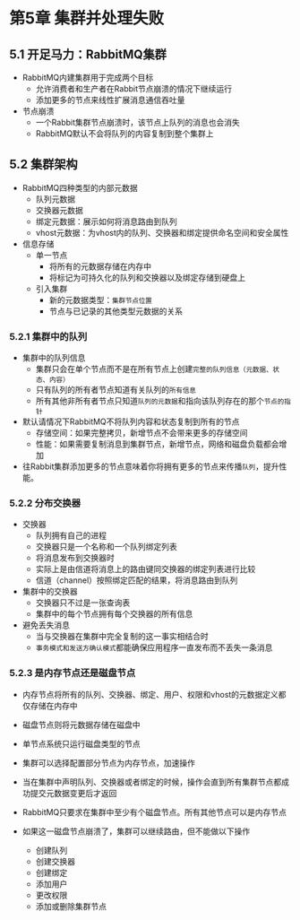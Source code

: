 

# 第5章 集群并处理失败


## 5.1 开足马力：RabbitMQ集群

* RabbitMQ内建集群用于完成两个目标
  * 允许消费者和生产者在Rabbit节点崩溃的情况下继续运行
  * 添加更多的节点来线性扩展消息通信吞吐量
* 节点崩溃
  * 一个Rabbit集群节点崩溃时，该节点上队列的消息也会消失
  * RabbitMQ默认不会将队列的内容复制到整个集群上

## 5.2 集群架构

* RabbitMQ四种类型的内部元数据
  * 队列元数据
  * 交换器元数据
  * 绑定元数据：展示如何将消息路由到队列
  * vhost元数据：为vhost内的队列、交换器和绑定提供命名空间和安全属性
* 信息存储
  * 单一节点
    * 将所有的元数据存储在内存中
    * 将标记为可持久化的队列和交换器以及绑定存储到硬盘上
  * 引入集群
    * 新的元数据类型：`集群节点位置`
    * 节点与已记录的其他类型元数据的关系

### 5.2.1 集群中的队列

* 集群中的队列信息
  * 集群只会在单个节点而不是在所有节点上创建`完整的队列信息（元数据、状态、内容）`
  * 只有队列的所有者节点知道有关队列的`所有信息`
  * 所有其他非所有者节点只知道`队列的元数据`和指向该队列存在的那个`节点的指针`
* 默认请情况下RabbitMQ不将队列内容和状态复制到所有的节点
  * 存储空间：如果完整拷贝，新增节点不会带来更多的存储空间
  * 性能：如果需要复制消息到集群节点，新增节点，网络和磁盘负载都会增加
* 往Rabbit集群添加更多的节点意味着你将拥有更多的节点来传播`队列`，提升性能。

### 5.2.2 分布交换器

* 交换器
  * 队列拥有自己的进程
  * 交换器只是一个名称和一个队列绑定列表
  * 将消息发布到交换器时
  * 实际上是由信道将消息上的路由键同交换器的绑定列表进行比较
  * 信道（channel）按照绑定匹配的结果，将消息路由到队列
* 集群中的交换器
  * 交换器只不过是一张查询表
  * 集群中的每个节点拥有每个交换器的所有信息
* 避免丢失消息
  * 当与交换器在集群中完全复制的这一事实相结合时
  * `事务模式和发送方确认模式`都能确保应用程序一直发布而不丢失一条消息

### 5.2.3 是内存节点还是磁盘节点

* 内存节点将所有的队列、交换器、绑定、用户、权限和vhost的元数据定义都仅存储在内存中
* 磁盘节点则将元数据存储在磁盘中
* 单节点系统只运行磁盘类型的节点
* 集群可以选择配置部分节点为内存节点，加速操作

* 当在集群中声明队列、交换器或者绑定的时候，操作会直到所有集群节点都成功提交元数据变更后才返回
* RabbitMQ只要求在集群中至少有个磁盘节点。所有其他节点可以是内存节点

* 如果这一磁盘节点崩溃了，集群可以继续路由，但不能做以下操作
  * 创建队列
  * 创建交换器
  * 创建绑定
  * 添加用户
  * 更改权限
  * 添加或删除集群节点

  